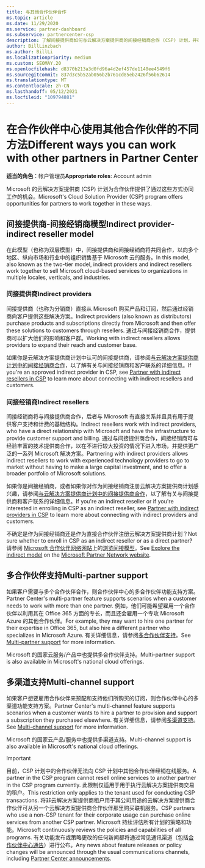 ```yaml
---
title: 与其他合作伙伴合作
ms.topic: article
ms.date: 11/29/2020
ms.service: partner-dashboard
ms.subservice: partnercenter-csp
description: 了解间接提供商如何与云解决方案提供商的间接经销商合作 (CSP) 计划，并确定哪个角色适合你。
author: BillLinzbach
ms.author: BillLi
ms.localizationpriority: medium
ms.custom: SEOMAY.20
ms.openlocfilehash: d8370b213a3d0fd96a4d2ef457de1140ee4549f6
ms.sourcegitcommit: 837d3c5b52ab056b2b761cd85eb2426f56b62614
ms.translationtype: MT
ms.contentlocale: zh-CN
ms.lasthandoff: 05/12/2021
ms.locfileid: "109794881"
---
```

# <a name="different-ways-you-can-work-with-other-partners-in-partner-center"></a><span data-ttu-id="f9bdc-103">在合作伙伴中心使用其他合作伙伴的不同方法</span><span class="sxs-lookup"><span data-stu-id="f9bdc-103">Different ways you can work with other partners in Partner Center</span></span>

<span data-ttu-id="f9bdc-104">**适当的角色**：帐户管理员</span><span class="sxs-lookup"><span data-stu-id="f9bdc-104">**Appropriate roles**: Account admin</span></span>

<span data-ttu-id="f9bdc-105">Microsoft 的云解决方案提供商 (CSP) 计划为合作伙伴提供了通过这些方式协同工作的机会。</span><span class="sxs-lookup"><span data-stu-id="f9bdc-105">Microsoft's Cloud Solution Provider (CSP) program offers opportunities for partners to work together in these ways.</span></span>

## <a name="indirect-provider-indirect-reseller-model"></a><span data-ttu-id="f9bdc-106">间接提供商-间接经销商模型</span><span class="sxs-lookup"><span data-stu-id="f9bdc-106">Indirect provider-indirect reseller model</span></span>

<span data-ttu-id="f9bdc-107">在此模型（也称为双层模型）中，间接提供商和间接经销商将共同合作，以向多个地区、纵向市场和行业中的组织销售基于 Microsoft 云的服务。</span><span class="sxs-lookup"><span data-stu-id="f9bdc-107">In this model, also known as the two-tier model, indirect providers and indirect resellers work together to sell Microsoft cloud-based services to organizations in multiple locales, verticals, and industries.</span></span>

### <a name="indirect-providers"></a><span data-ttu-id="f9bdc-108">间接提供商</span><span class="sxs-lookup"><span data-stu-id="f9bdc-108">Indirect providers</span></span>

<span data-ttu-id="f9bdc-109">间接提供商（也称为分销商）直接从 Microsoft 购买产品和订阅，然后通过经销商向客户提供这些解决方案。</span><span class="sxs-lookup"><span data-stu-id="f9bdc-109">Indirect providers (also known as distributors) purchase products and subscriptions directly from Microsoft and then offer these solutions to customers through resellers.</span></span> <span data-ttu-id="f9bdc-110">通过与间接经销商合作，提供商可以扩大他们的影响和客户群。</span><span class="sxs-lookup"><span data-stu-id="f9bdc-110">Working with indirect resellers allows providers to expand their reach and customer base.</span></span>

<span data-ttu-id="f9bdc-111">如果你是云解决方案提供商计划中认可的间接提供商，请参阅[与云解决方案提供商计划中的间接经销商合作](indirect-provider-tasks-in-partner-center.md)，以了解有关与间接经销商和客户联系的详细信息。</span><span class="sxs-lookup"><span data-stu-id="f9bdc-111">If you're an approved indirect provider in CSP, see [Partner with indirect resellers in CSP](indirect-provider-tasks-in-partner-center.md) to learn more about connecting with indirect resellers and customers.</span></span>

### <a name="indirect-resellers"></a><span data-ttu-id="f9bdc-112">间接经销商</span><span class="sxs-lookup"><span data-stu-id="f9bdc-112">Indirect resellers</span></span>

<span data-ttu-id="f9bdc-113">间接经销商将与间接提供商合作，后者与 Microsoft 有直接关系并且具有用于提供客户支持和计费的基础结构。</span><span class="sxs-lookup"><span data-stu-id="f9bdc-113">Indirect resellers work with indirect providers, who have a direct relationship with Microsoft and have the infrastructure to provide customer support and billing.</span></span> <span data-ttu-id="f9bdc-114">通过与间接提供商合作，间接经销商可与经验丰富的技术提供商合作，以在不进行较大投资的情况下进入市场，并提供更广泛的一系列 Microsoft 解决方案。</span><span class="sxs-lookup"><span data-stu-id="f9bdc-114">Partnering with indirect providers allows indirect resellers to work with experienced technology providers to go to market without having to make a large capital investment, and to offer a broader portfolio of Microsoft solutions.</span></span>

<span data-ttu-id="f9bdc-115">如果你是间接经销商，或者如果你对作为间接经销商注册云解决方案提供商计划感兴趣，请参阅[与云解决方案提供商计划中的间接提供商合作](indirect-reseller-tasks-in-partner-center.md)，以了解有关与间接提供商和客户联系的详细信息。</span><span class="sxs-lookup"><span data-stu-id="f9bdc-115">If you're an indirect reseller or if you're interested in enrolling in CSP as an indirect reseller, see [Partner with indirect providers in CSP](indirect-reseller-tasks-in-partner-center.md) to learn more about connecting with indirect providers and customers.</span></span>

<span data-ttu-id="f9bdc-116">不确定是作为间接经销商还是作为直接合作伙伴注册云解决方案提供商计划？</span><span class="sxs-lookup"><span data-stu-id="f9bdc-116">Not sure whether to enroll in CSP as an indirect reseller or as a direct partner?</span></span> <span data-ttu-id="f9bdc-117">请参阅 [Microsoft 合作伙伴网络网站](https://partner.microsoft.com)上的[浏览间接模型](https://partner.microsoft.com/cloud-solution-provider/indirect)。</span><span class="sxs-lookup"><span data-stu-id="f9bdc-117">See [Explore the indirect model](https://partner.microsoft.com/cloud-solution-provider/indirect) on the [Microsoft Partner Network website](https://partner.microsoft.com).</span></span>

## <a name="multi-partner-support"></a><span data-ttu-id="f9bdc-118">多合作伙伴支持</span><span class="sxs-lookup"><span data-stu-id="f9bdc-118">Multi-partner support</span></span>

<span data-ttu-id="f9bdc-119">如果客户需要与多个合作伙伴合作，则合作伙伴中心的多合作伙伴功能支持方案。</span><span class="sxs-lookup"><span data-stu-id="f9bdc-119">Partner Center's multi-partner feature supports scenarios when a customer needs to work with more than one partner.</span></span> <span data-ttu-id="f9bdc-120">例如，他们可能希望雇用一个合作伙伴以利用其在 Office 365 方面的专长，而且还会雇用一个专攻 Microsoft Azure 的其他合作伙伴。</span><span class="sxs-lookup"><span data-stu-id="f9bdc-120">For example, they may want to hire one partner for their expertise in Office 365, but also hire a different partner who specializes in Microsoft Azure.</span></span> <span data-ttu-id="f9bdc-121">有关详细信息，请参阅[多合作伙伴支持](multipartner.md)。</span><span class="sxs-lookup"><span data-stu-id="f9bdc-121">See [Multi-partner support](multipartner.md) for more information.</span></span>

<span data-ttu-id="f9bdc-122">Microsoft 的国家云服务/产品中也提供多合作伙伴支持。</span><span class="sxs-lookup"><span data-stu-id="f9bdc-122">Multi-partner support is also available in Microsoft's national cloud offerings.</span></span>

## <a name="multi-channel-support"></a><span data-ttu-id="f9bdc-123">多渠道支持</span><span class="sxs-lookup"><span data-stu-id="f9bdc-123">Multi-channel support</span></span>

<span data-ttu-id="f9bdc-124">如果客户想要雇用合作伙伴来预配和支持他们所购买的订阅，则合作伙伴中心的多渠道功能支持方案。</span><span class="sxs-lookup"><span data-stu-id="f9bdc-124">Partner Center's multi-channel feature supports scenarios when a customer wants to hire a partner to provision and support a subscription they purchased elsewhere.</span></span> <span data-ttu-id="f9bdc-125">有关详细信息，请参阅[多渠道支持](multichannel.md)。</span><span class="sxs-lookup"><span data-stu-id="f9bdc-125">See [Multi-channel support](multichannel.md) for more information.</span></span>

<span data-ttu-id="f9bdc-126">Microsoft 的国家云产品/服务中也提供多渠道支持。</span><span class="sxs-lookup"><span data-stu-id="f9bdc-126">Multi-channel support is also available in Microsoft's national cloud offerings.</span></span>

> [!IMPORTANT]  
> <span data-ttu-id="f9bdc-127">目前，CSP 计划中的合作伙伴无法向 CSP 计划中其他合作伙伴经销在线服务。</span><span class="sxs-lookup"><span data-stu-id="f9bdc-127">A partner in the CSP program cannot resell online services to another partner in the CSP program currently.</span></span> <span data-ttu-id="f9bdc-128">此限制仅适用于用于执行云解决方案提供商交易的租户。</span><span class="sxs-lookup"><span data-stu-id="f9bdc-128">This restriction only applies to the tenant used for conducting CSP transactions.</span></span> <span data-ttu-id="f9bdc-129">将非云解决方案提供商租户用于其公司用途的云解决方案提供商合作伙伴可从另一个云解决方案提供商合作伙伴那里购买联机服务。</span><span class="sxs-lookup"><span data-stu-id="f9bdc-129">CSP partners who use a non-CSP tenant for their corporate usage can purchase online services from another CSP partner.</span></span> <span data-ttu-id="f9bdc-130">Microsoft 持续评估所有计划的策略和功能。</span><span class="sxs-lookup"><span data-stu-id="f9bdc-130">Microsoft continuously reviews the policies and capabilities of all programs.</span></span> <span data-ttu-id="f9bdc-131">有关功能发布或策略更改的任何新闻都将通过常见通讯渠道（包括[合作伙伴中心通告](announcements/index.md)）进行公布。</span><span class="sxs-lookup"><span data-stu-id="f9bdc-131">Any news about feature releases or policy changes will be announced through the usual communications channels, including [Partner Center announcements](announcements/index.md).</span></span>
